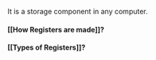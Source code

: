 It is a storage component in any computer.

#### [[How Registers are made]]? 
#### [[Types of Registers]]? 


